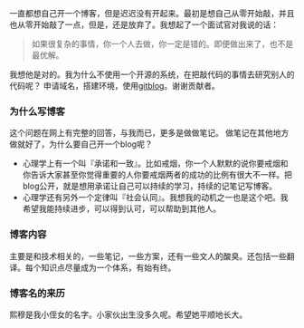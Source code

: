 <!--
author: 刘青
date: 2016-03-13
title: 让事情有个开始
tags: 不痛不痒 
category: journal
status: publish
summary: 从零到一，不求完美
-->

一直都想自己开一个博客，但是迟迟没有开起来。最初是想自己从零开始敲，并且也从零开始敲了一点，但是，还是放弃了。我想起了一个面试官对我说的话：
>如果很复杂的事情，你一个人去做，你一定是错的。即便做出来了，也不是最优解。

我想他是对的。我为什么不使用一个开源的系统，在把敲代码的事情去研究别人的代码呢？
申请域名，搭建环境，使用[gitblog](http://www.gitblog.cn/)。谢谢贡献者。

### 为什么写博客
这个问题在网上有完整的回答，与我而已，更多是做做笔记。
做笔记在其他地方做就好了，为什么要自己开一个blog呢？
- 心理学上有一个叫『承诺和一致』。比如戒烟，你一个人默默的说你要戒烟和你告诉大家甚至你觉得重要的人你要戒烟两者的成功的比例有很大不一样。把blog公开，就是想用承诺让自己可以持续的学习，持续的记笔记写博客。
- 心理学还有另外一个定律叫『社会认同』。我想我的动机之一也是这个吧。我希望我能持续进步，可以得到认可，可以帮助到其他人。

### 博客内容
主要是和技术相关的，一些笔记，一些方案，还有一些文人的酸臭。还包括一些翻译。每个知识点尽量成为一个体系，有始有终。

### 博客名的来历
熙穆是我小侄女的名字。小家伙出生没多久呢。希望她平顺地长大。
